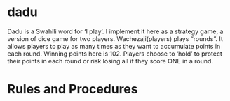 # dadu
Dadu is a Swahili word for ‘I play’. I implement it here as a strategy game, a version of dice game for two players. Wachezaji(players) plays “rounds”. It allows players to play as many times as they want to accumulate points in each round. Winning points here is 102. Players choose to ‘hold’ to protect their points in each round or risk losing all if they score ONE in a round. 

# Rules and Procedures
